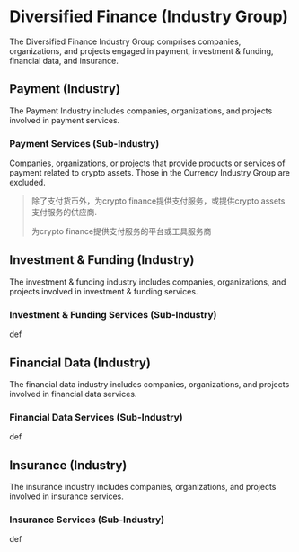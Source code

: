 # Diversified Finance (Industry Group)

The Diversified Finance Industry Group comprises companies, organizations, and projects engaged in payment, investment & funding, financial data, and insurance.



## Payment (Industry)

The Payment Industry includes companies, organizations, and projects involved in payment services.

### Payment Services (Sub-Industry)

Companies, organizations, or projects that provide products or services of payment related to crypto assets. Those in the Currency Industry Group are excluded.

> 除了支付货币外，为crypto finance提供支付服务，或提供crypto assets支付服务的供应商.
>
> 为crypto finance提供支付服务的平台或工具服务商



## Investment & Funding (Industry)

The investment & funding industry includes companies, organizations, and projects involved in investment & funding services.

### Investment & Funding Services (Sub-Industry)

def



## Financial Data (Industry)

The financial data industry includes companies, organizations, and projects involved in financial data services.

### Financial Data Services (Sub-Industry)

def



## Insurance (Industry)

The insurance industry includes companies, organizations, and projects involved in insurance services.

### Insurance Services (Sub-Industry)

def

##
